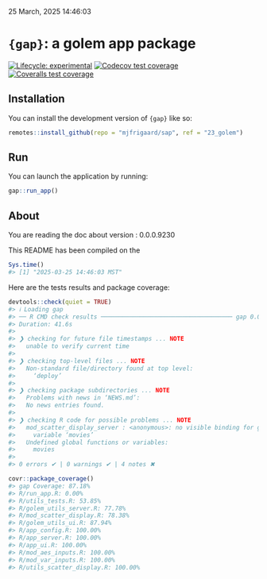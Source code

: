 25 March, 2025 14:46:03

<!-- README.md is generated from README.Rmd. Please edit that file -->

# `{gap}`: a golem app package

<!-- badges: start -->

[![Lifecycle:
experimental](https://img.shields.io/badge/lifecycle-experimental-orange.svg)](https://lifecycle.r-lib.org/articles/stages.html#experimental)
[![Codecov test
coverage](https://codecov.io/gh/mjfrigaard/sap/graph/badge.svg)](https://app.codecov.io/gh/mjfrigaard/sap)
[![Coveralls test
coverage](https://coveralls.io/repos/github/mjfrigaard/sap/badge.svg)](https://coveralls.io/r/mjfrigaard/sap?branch=02.1_shiny-app)
<!-- badges: end -->

## Installation

You can install the development version of `{gap}` like so:

``` r
remotes::install_github(repo = "mjfrigaard/sap", ref = "23_golem")
```

## Run

You can launch the application by running:

``` r
gap::run_app()
```

## About

You are reading the doc about version : 0.0.0.9230

This README has been compiled on the

``` r
Sys.time()
#> [1] "2025-03-25 14:46:03 MST"
```

Here are the tests results and package coverage:

``` r
devtools::check(quiet = TRUE)
#> ℹ Loading gap
#> ── R CMD check results ───────────────────────────────────── gap 0.0.0.9230 ────
#> Duration: 41.6s
#> 
#> ❯ checking for future file timestamps ... NOTE
#>   unable to verify current time
#> 
#> ❯ checking top-level files ... NOTE
#>   Non-standard file/directory found at top level:
#>     ‘deploy’
#> 
#> ❯ checking package subdirectories ... NOTE
#>   Problems with news in ‘NEWS.md’:
#>   No news entries found.
#> 
#> ❯ checking R code for possible problems ... NOTE
#>   mod_scatter_display_server : <anonymous>: no visible binding for global
#>     variable ‘movies’
#>   Undefined global functions or variables:
#>     movies
#> 
#> 0 errors ✔ | 0 warnings ✔ | 4 notes ✖
```

``` r
covr::package_coverage()
#> gap Coverage: 87.18%
#> R/run_app.R: 0.00%
#> R/utils_tests.R: 53.85%
#> R/golem_utils_server.R: 77.78%
#> R/mod_scatter_display.R: 78.38%
#> R/golem_utils_ui.R: 87.94%
#> R/app_config.R: 100.00%
#> R/app_server.R: 100.00%
#> R/app_ui.R: 100.00%
#> R/mod_aes_inputs.R: 100.00%
#> R/mod_var_inputs.R: 100.00%
#> R/utils_scatter_display.R: 100.00%
```
